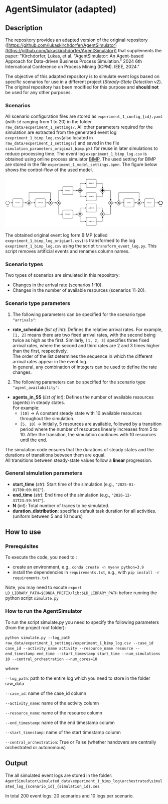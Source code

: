 # AgentSimulator (adapted)

## Description
The repository provides an adapted version of the original repository ([https://github.com/lukaskirchdorfer/AgentSimulator](https://github.com/lukaskirchdorfer/AgentSimulator)) that supplements the paper:
"Kirchdorfer, Lukas, et al. "AgentSimulator: An Agent-based Approach for Data-driven Business Process Simulation." 2024 6th International Conference on Process Mining (ICPM). IEEE, 2024."

The objective of this adapted repository is to simulate event logs based on specific scenarios for use in a different project (*Steady-State Detection v2*).
The original repository has been modified for this purpose and **should not** be used for any other purposes.


### Scenarios
All scenario configuration files are stored as `experiment_1_config_{id}.yaml` (with `id` ranging from 1 to 20) in the folder `raw_data/experiment_1_settings/`.
All other parameters required for the simulation are extracted from the generated event log `exepriment_1_bimp_log.csv`(also located in `raw_data/experiment_1_settings/`) and saved in the file `simulation_parameters_original_bimp.pkl` for reuse in later simulations to reduce processing time.
The event log `exepriment_1_bimp_log.csv` is obtained using online process simulator [BIMP](https://bimp.cs.ut.ee/simulator).
The used setting for BIMP are stored in the file `experiment_1_model_settings.bpmn`.
The figure below shows the control-flow of the used model.

![](raw_data/experiment_1_settings/original_model/experiment_1_bimp_bpmn.PNG)

The obtained original event log form BIMP (called `exepriment_1_bimp_log_origianl.csv`) is transformed to the log `exepriment_1_bimp_log.csv` using the script `transform_event_log.py`.
This script removes artificial events and renames column names.

### Scenario types
Two types of scenarios are simulated in this repository:
- Changes in the arrival rate (scenarios 1-10).
- Changes in the number of available resources (scenarios 11-20).


### Scenario type parameters
1. The following parameters can be specified for the scenario type `"arrivals"`:

- **rate_schedule** (*list of int*): Defines the relative arrival rates. For example, `[1, 2]` means there are two fixed arrival rates, with the second being twice as high as the first. Similarly, `[1, 2, 3]` specifies three fixed arrival rates, where the second and third rates are 2 and 3 times higher than the first, respectively.  
  The order of the list determines the sequence in which the different arrival rates appear in the event log.  
  In general, any combination of integers can be used to define the rate changes.


2. The following parameters can be specified for the scenario type `"agent_availability"`:

- **agents_in_SS** (*list of int*): Defines the number of available resources (agents) in steady states.  
  For example:
  - `[10]` → A constant steady state with 10 available resources throughout the simulation.
  - `[5, 10]` → Initially, 5 resources are available, followed by a transition period where the number of resources linearly increases from 5 to 10. After the transition, the simulation continues with 10 resources until the end.

The simulation code ensures that the durations of steady states and the durations of transitions between them are equal.  
All transitions between steady-state values follow a **linear** progression.


### General simulation parameters
- **start_time** (*str*): Start time of the simulation (e.g., `"2025-01-01T00:00:00Z"`).
- **end_time** (*str*): End time of the simulation (e.g., `"2026-12-31T23:59:59Z"`).
- **N** (*int*): Total number of traces to be simulated.
- **duration_distribution**: specifies default task duration for all activities. (uniform between 5 and 10 hours)



## How to use

### Prerequisites
To execute the code, you need to :
- create an environment, e.g., `conda create -n myenv python=3.9`
- install the dependencies in `requirements.txt`, e.g., with `pip install -r requirements.txt`

Note, you may need to excute `export LD_LIBRARY_PATH=$CONDA_PREFIX/lib:$LD_LIBRARY_PATH` before running the python script `simulate.py`

### How to run the AgentSimulator
To run the script simulate.py you need to specify the following parameters (from the project root folder):

`python simulate.py --log_path raw_data/experiment_1_settings/experiment_1_bimp_log.csv --case_id case_id --activity_name activity --resource_name resource --end_timestamp end_time --start_timestamp start_time --num_simulations 10 --central_orchestration --num_cores=10`

where:

`--log_path`: path to the entire log which you need to store in the folder raw_data

`--case_id`: name of the case_id column

`--activity_name`: name of the activity column

`--resource_name`: name of the resource column

`--end_timestamp`: name of the end timestamp column

`--start_timestamp`: name of the start timestamp column

`--central_orchestration`: True or False (whether handovers are centrally orchestrated or autonomous)

## Output

The all simulated event logs are stored in the folder:
`AgentSimulator\simulated_data\experiment_1_bimp_log\orchestrated\simulated_log_{scenario_id}_{simulation_id}.xes`

In total 200 event logs: 20 scenarios and 10 logs per scenario.
